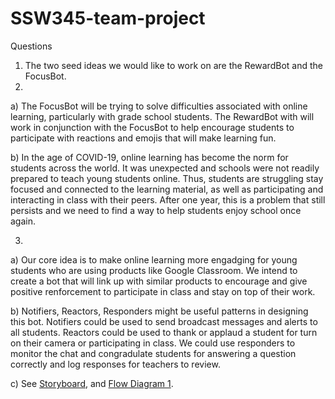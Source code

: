 # SSW345-team-project
Questions
1) The two seed ideas we would like to work on are the RewardBot and the FocusBot.
2) 
a) The FocusBot will be trying to solve difficulties associated with online learning, particularly with grade school students. The RewardBot with will work in conjunction with the FocusBot to help encourage students to participate with reactions and emojis that will make learning fun.

b) In the age of COVID-19, online learning has become the norm for students across the world. It was unexpected and schools were not readily prepared to teach young students online. Thus, students are struggling stay focused and connected to the learning material, as well as participating and interacting in class with their peers. After one year, this is a problem that still persists and we need to find a way to help students enjoy school once again.

3) 

a) Our core idea is to make online learning more engadging for young students who are using products like Google Classroom. We intend to create a bot that will link up with similar products to encourage and give positive renforcement to participate in class and stay on top of their work.

b) Notifiers, Reactors, Responders might be useful patterns in designing this bot. Notifiers could be used to send broadcast messages and alerts to all students. Reactors could be used to thank or applaud a student for turn on their camera or participating in class. We could use responders to monitor the chat and congradulate students for answering a question correctly and log responses for teachers to review.

c) See [Storyboard](Storyboard.pdf), and [Flow Diagram 1](Flow_Diagram_1.PNG).
